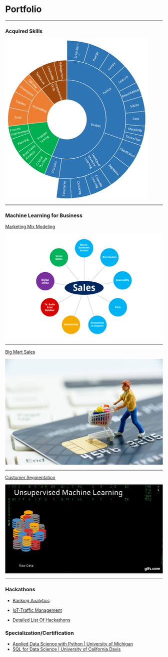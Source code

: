 # Portfolio
---
### Acquired Skills


<img src="images/skills-1.jpg?raw=true"/>

---

### Machine Learning for Business

[Marketing Mix Modeling](https://github.com/data-crat/Machine-Learning/tree/master/Market-Mix-Modelling)

<img src="images/market_mix.png?raw=true"/>

---
[Big Mart Sales](https://github.com/data-crat/Machine-Learning/tree/master/Big%20Mart%20Sales)

<img src="images/Big_Mart.jpg?raw=true"/>

---
[Customer Segmentation](https://github.com/data-crat/Machine-Learning/tree/master/CLUSTERING)

<img src="images/unsupervised.gif?raw=true"/>

---

### Hackathons

- [Banking Analytics](https://github.com/data-crat/Hackathons/blob/master/Banking%20Analytics/Banking_Analytics.ipynb)

- [IoT-Traffic Management](https://github.com/data-crat/Hackathons/blob/master/IOT-Traffic%20Management/IOT_ML-To_Supervised.ipynb)

- [Detailed List Of Hackathons](https://github.com/data-crat/Hackathons/blob/master/README.md)

### Specialization/Certification

- [Applied Data Science with Python | University of Michigan](https://www.coursera.org/account/accomplishments/specialization/XQMGY9WELE8V)
- [SQL for Data Science | University of California,Davis](https://www.coursera.org/account/accomplishments/certificate/NQ63R8T4EX8K)

